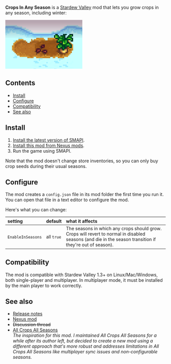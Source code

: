 **Crops In Any Season** is a [Stardew Valley](http://stardewvalley.net/) mod that lets you grow
crops in any season, including winter:

![](screenshot.png)

## Contents
* [Install](#install)
* [Configure](#configure)
* [Compatibility](#compatibility)
* [See also](#see-also)

## Install
1. [Install the latest version of SMAPI](https://smapi.io/).
2. [Install this mod from Nexus mods](https://www.nexusmods.com/stardewvalley/mods/3000).
3. Run the game using SMAPI.

Note that the mod doesn't change store inventories, so you can only buy crop seeds during their
usual seasons.

## Configure
The mod creates a `config.json` file in its mod folder the first time you run it. You can open that
file in a text editor to configure the mod.

Here's what you can change:

setting              | default    | what it affects
:------------------- | :--------- | :------------------
`EnableInSeasons`    | all `true` | The seasons in which any crops should grow. Crops will revert to normal in disabled seasons (and die in the season transition if they're out of season).

## Compatibility
The mod is compatible with Stardew Valley 1.3+ on Linux/Mac/Windows, both single-player and
multiplayer. In multiplayer mode, it must be installed by the main player to work correctly.

## See also
* [Release notes](release-notes.md)
* [Nexus mod](https://www.nexusmods.com/stardewvalley/mods/3000)
* ~~Discussion thread~~
* [All Crops All Seasons](https://www.nexusmods.com/stardewvalley/mods/170)  
  _The inspiration for this mod. I maintained All Crops All Seasons for a while after its author
  left, but decided to create a new mod using a different approach that's more robust and addresses
  limitations in All Crops All Seasons like multiplayer sync issues and non-configurable seasons._
